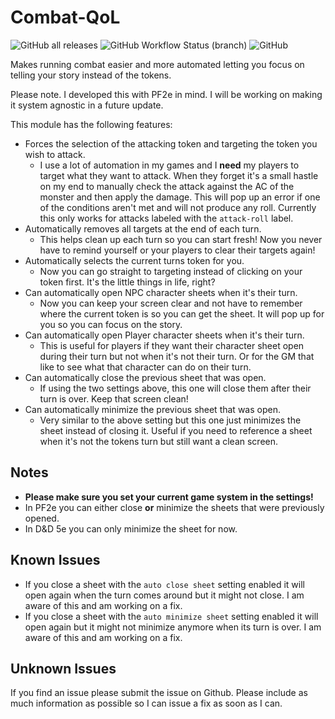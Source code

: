 # Combat-QoL

![GitHub all releases](https://img.shields.io/github/downloads/Puddinglord/combat-qol/total?style=for-the-badge&color=green)
![GitHub Workflow Status (branch)](https://img.shields.io/github/workflow/status/Puddinglord/combat-qol/CodeQL/main?style=for-the-badge)
![GitHub](https://img.shields.io/github/license/Puddinglord/combat-qol?style=for-the-badge)


Makes running combat easier and more automated letting you focus on telling your story instead of the tokens.

Please note. I developed this with PF2e in mind. I will be working on making it system agnostic in a future update.

This module has the following features:

* Forces the selection of the attacking token and targeting the token you wish to attack.
  * I use a lot of automation in my games and I **need** my players to target what they want to attack. When they forget it's a small hastle on my end to manually check the attack against the AC of the monster and then apply the damage. This will pop up an error if one of the conditions aren't met and will not produce any roll. Currently this only works for attacks labeled with the `attack-roll` label.
* Automatically removes all targets at the end of each turn.
  * This helps clean up each turn so you can start fresh! Now you never have to remind yourself or your players to clear their targets again!
* Automatically selects the current turns token for you.
  * Now you can go straight to targeting instead of clicking on your token first. It's the little things in life, right?
* Can automatically open NPC character sheets when it's their turn.
  * Now you can keep your screen clear and not have to remember where the current token is so you can get the sheet. It will pop up for you so you can focus on the story.
* Can automatically open Player character sheets when it's their turn.
  * This is useful for players if they want their character sheet open during their turn but not when it's not their turn. Or for the GM that like to see what that character can do on their turn.
* Can automatically close the previous sheet that was open.
  * If using the two settings above, this one will close them after their turn is over. Keep that screen clean!
* Can automatically minimize the previous sheet that was open.
  * Very similar to the above setting but this one just minimizes the sheet instead of closing it. Useful if you need to reference a sheet when it's not the tokens turn but still want a clean screen.

## Notes

* **Please make sure you set your current game system in the settings!**
* In PF2e you can either close **or** minimize the sheets that were previously opened.
* In D&D 5e you can only minimize the sheet for now.

## Known Issues

* If you close a sheet with the `auto close sheet` setting enabled it will open again when the turn comes around but it might not close. I am aware of this and am working on a fix.
* If you close a sheet with the `auto minimize sheet` setting enabled it will open again but it might not minimize anymore when its turn is over. I am aware of this and am working on a fix.

## Unknown Issues

If you find an issue please submit the issue on Github. Please include as much information as possible so I can issue a fix as soon as I can.
